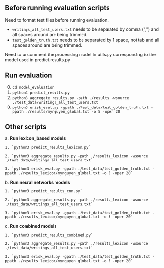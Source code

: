 ## Before running evaluation scripts

Need to format test files before running evaluation.

-   `writings_all_test_users.txt` needs to be separated by comma (",") and all spaces around are being trimmed.
-   `test_golden_truth.txt` needs to be separated by 1 space, not tab and all spaces around are being trimmed.

Need to uncomment the processing model in utils.py corresponding to the model used in predict.results.py


## Run evaluation

0. `cd model_evaluation`
1. `python3 predict_results.py`
2. `python3 aggregate_results.py -path ./results -wsource ./test_data/writings_all_test_users.txt`
3. `python3 erisk_eval.py -gpath ./test_data/test_golden_truth.txt -ppath ./results/mynguyen_global.txt -o 5 -oper 20`

## Other scripts
a. **Run lexicon_based models**
    
    1. `python3 predict_results_lexicon.py`
    
    2. `python3 aggregate_results.py -path ./results_lexicon -wsource ./test_data/writings_all_test_users.txt`
    
    3. `python3 erisk_eval.py -gpath ./test_data/test_golden_truth.txt -ppath ./results_lexicon/mynguyen_global.txt -o 5 -oper 20`

    
b. **Run neural networks models**

    1. `python3 predict_results_cnn.py`
    
    2. `python3 aggregate_results.py -path ./results_lexicon -wsource ./test_data/writings_all_test_users.txt`
    
    3. `python3 erisk_eval.py -gpath ./test_data/test_golden_truth.txt -ppath ./results_lexicon/mynguyen_global.txt -o 5 -oper 20`

    
c. **Run combined models**
    
    1. `python3 predict_results_combined.py`
    
    2. `python3 aggregate_results.py -path ./results_lexicon -wsource ./test_data/writings_all_test_users.txt`
    
    3. `python3 erisk_eval.py -gpath ./test_data/test_golden_truth.txt -ppath ./results_lexicon/mynguyen_global.txt -o 5 -oper 20`



